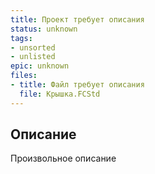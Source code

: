 ```yaml
---
title: Проект требует описания
status: unknown
tags:
- unsorted
- unlisted
epic: unknown
files:
- title: Файл требует описания
  file: Крышка.FCStd
---
```



## Описание

Произвольное описание